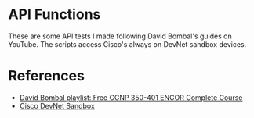 # API Functions
These are some API tests I made following David Bombal's guides on YouTube. The scripts access Cisco's always on DevNet sandbox devices.

# References
* [David Bombal playlist: Free CCNP 350-401 ENCOR Complete Course](https://youtube.com/playlist?list=PLhfrWIlLOoKPM3poHlHLpw-b6cigthng2)
* [Cisco DevNet Sandbox](https://developer.cisco.com/site/sandbox/)


